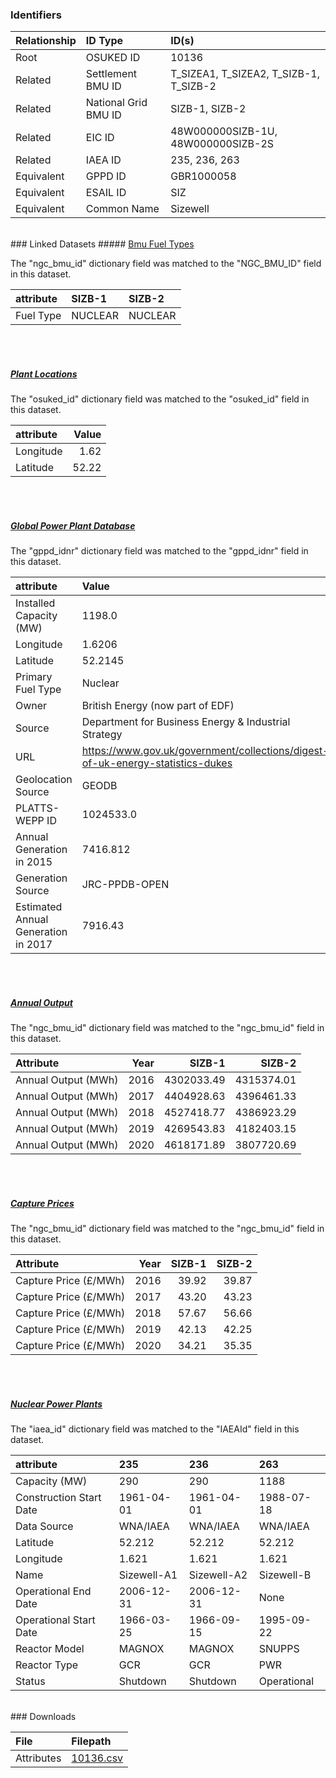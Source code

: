 ### Identifiers

| Relationship   | ID Type              | ID(s)                                  |
|:---------------|:---------------------|:---------------------------------------|
| Root           | OSUKED ID            | 10136                                  |
| Related        | Settlement BMU ID    | T_SIZEA1, T_SIZEA2, T_SIZB-1, T_SIZB-2 |
| Related        | National Grid BMU ID | SIZB-1, SIZB-2                         |
| Related        | EIC ID               | 48W000000SIZB-1U, 48W000000SIZB-2S     |
| Related        | IAEA ID              | 235, 236, 263                          |
| Equivalent     | GPPD ID              | GBR1000058                             |
| Equivalent     | ESAIL ID             | SIZ                                    |
| Equivalent     | Common Name          | Sizewell                               |

<br>
### Linked Datasets
##### <a href="https://raw.githubusercontent.com/OSUKED/Dictionary-Datasets/main/datasets/bmu-fuel-types/datapackage.json">Bmu Fuel Types</a>



The "ngc_bmu_id" dictionary field was matched to the "NGC_BMU_ID" field in this dataset.

| attribute   | SIZB-1   | SIZB-2   |
|:------------|:---------|:---------|
| Fuel Type   | NUCLEAR  | NUCLEAR  |

<br><br>
##### <a href="https://raw.githubusercontent.com/OSUKED/Dictionary-Datasets/main/datasets/plant-locations/datapackage.json">Plant Locations</a>



The "osuked_id" dictionary field was matched to the "osuked_id" field in this dataset.

| attribute   |   Value |
|:------------|--------:|
| Longitude   |    1.62 |
| Latitude    |   52.22 |

<br><br>
##### <a href="https://raw.githubusercontent.com/OSUKED/Dictionary-Datasets/main/datasets/global-power-plant-database/datapackage.json">Global Power Plant Database</a>



The "gppd_idnr" dictionary field was matched to the "gppd_idnr" field in this dataset.

| attribute                           | Value                                                                          |
|:------------------------------------|:-------------------------------------------------------------------------------|
| Installed Capacity (MW)             | 1198.0                                                                         |
| Longitude                           | 1.6206                                                                         |
| Latitude                            | 52.2145                                                                        |
| Primary Fuel Type                   | Nuclear                                                                        |
| Owner                               | British Energy (now part of EDF)                                               |
| Source                              | Department for Business Energy & Industrial Strategy                           |
| URL                                 | https://www.gov.uk/government/collections/digest-of-uk-energy-statistics-dukes |
| Geolocation Source                  | GEODB                                                                          |
| PLATTS-WEPP ID                      | 1024533.0                                                                      |
| Annual Generation in 2015           | 7416.812                                                                       |
| Generation Source                   | JRC-PPDB-OPEN                                                                  |
| Estimated Annual Generation in 2017 | 7916.43                                                                        |

<br><br>
##### <a href="https://raw.githubusercontent.com/OSUKED/Dictionary-Datasets/main/datasets/annual-output/datapackage.json">Annual Output</a>



The "ngc_bmu_id" dictionary field was matched to the "ngc_bmu_id" field in this dataset.

| Attribute           |   Year |     SIZB-1 |     SIZB-2 |
|:--------------------|-------:|-----------:|-----------:|
| Annual Output (MWh) |   2016 | 4302033.49 | 4315374.01 |
| Annual Output (MWh) |   2017 | 4404928.63 | 4396461.33 |
| Annual Output (MWh) |   2018 | 4527418.77 | 4386923.29 |
| Annual Output (MWh) |   2019 | 4269543.83 | 4182403.15 |
| Annual Output (MWh) |   2020 | 4618171.89 | 3807720.69 |

<br><br>
##### <a href="https://raw.githubusercontent.com/OSUKED/Dictionary-Datasets/main/datasets/capture-prices/datapackage.json">Capture Prices</a>



The "ngc_bmu_id" dictionary field was matched to the "ngc_bmu_id" field in this dataset.

| Attribute             |   Year |   SIZB-1 |   SIZB-2 |
|:----------------------|-------:|---------:|---------:|
| Capture Price (£/MWh) |   2016 |    39.92 |    39.87 |
| Capture Price (£/MWh) |   2017 |    43.20 |    43.23 |
| Capture Price (£/MWh) |   2018 |    57.67 |    56.66 |
| Capture Price (£/MWh) |   2019 |    42.13 |    42.25 |
| Capture Price (£/MWh) |   2020 |    34.21 |    35.35 |

<br><br>
##### <a href="https://raw.githubusercontent.com/cristianst85/GeoNuclearData/master/data/csv/denormalized/datapackage.json">Nuclear Power Plants</a>



The "iaea_id" dictionary field was matched to the "IAEAId" field in this dataset.

| attribute               | 235         | 236         | 263         |
|:------------------------|:------------|:------------|:------------|
| Capacity (MW)           | 290         | 290         | 1188        |
| Construction Start Date | 1961-04-01  | 1961-04-01  | 1988-07-18  |
| Data Source             | WNA/IAEA    | WNA/IAEA    | WNA/IAEA    |
| Latitude                | 52.212      | 52.212      | 52.212      |
| Longitude               | 1.621       | 1.621       | 1.621       |
| Name                    | Sizewell-A1 | Sizewell-A2 | Sizewell-B  |
| Operational End Date    | 2006-12-31  | 2006-12-31  | None        |
| Operational Start Date  | 1966-03-25  | 1966-09-15  | 1995-09-22  |
| Reactor Model           | MAGNOX      | MAGNOX      | SNUPPS      |
| Reactor Type            | GCR         | GCR         | PWR         |
| Status                  | Shutdown    | Shutdown    | Operational |


<br>
### Downloads


| File       | Filepath                                                                              |
|:-----------|:--------------------------------------------------------------------------------------|
| Attributes | [10136.csv](https://osuked.github.io/Power-Station-Dictionary/object_attrs/10136.csv) |
